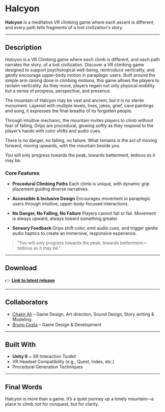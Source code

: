 # Halcyon

**Halcyon** is a meditative VR climbing game where each ascent is different, and every path tells fragments of a lost civilization's story.

---

## Description

*Halcyon* is a VR Climbing game where each climb is different, and each path narrates the story.
of a lost civilization.
Discover a VR climbing game designed to support psychological well-being, reintroduce verticality, and gently encourage upper-body motion in paraplegic users. Built around the simple arm raising done in climbing motions, this game allows the players to reclaim verticality. As they move, players regain not only physical mobility but a sense of progress, perspective, and presence.

The mountain of Halcyon may be vast and ancient, but it is no sterile monument. Layered with multiple levels, lives, jokes, grief, cave paintings and song, it expresses the final breaths of its forgotten people.

Through intuitive mechanic, the mountain invites players to climb without fear of falling. Grips are procedural, glowing softly as they respond to the player’s hands with color shifts and audio cues.

There is no danger, no falling, no failure. What remains is the act of moving forward, moving upwards, with the mountain beside you.

You will only progress towards the peak, towards betterment, tedious as it may be.

### Core Features

- **Procedural Climbing Paths**
  Each climb is unique, with dynamic grip placement guiding diverse narratives.

- **Accessible & Inclusive Design**
  Encourages movement in paraplegic users through intuitive, upper-body-focused interactions.

- **No Danger, No Falling, No Failure**
  Players cannot fall or fail. Movement is always upward, always toward something greater.

- **Sensory Feedback**
  Grips shift color, emit audio cues, and trigger gentle audio haptics to create an immersive, responsive experience.

> "You will only progress towards the peak, towards betterment—tedious as it may be."

---

## Download

👉 [**Link to latest release**](https://github.com/Psemata/halcyon/releases/tag/v0.2#:~:text=v0.2-,Latest,-Compare)

---

## Collaborators

- [Chakir Ali](https://github.com/ChakirALIEdu) – Game Design, Art direction, Sound Design, Story writing & Modeling
- [Bruno Costa](https://github.com/Psemata) – Game Design & Development

---

## Built With

- **Unity 6** + XR Interaction Toolkit
- VR Headset Compatibility (e.g., Quest, Index, etc.)
- Procedural Generation Techniques

---

## Final Words

Halcyon is more than a game. It’s a quiet journey up a lonely mountain—a place to climb not for conquest, but for clarity.
